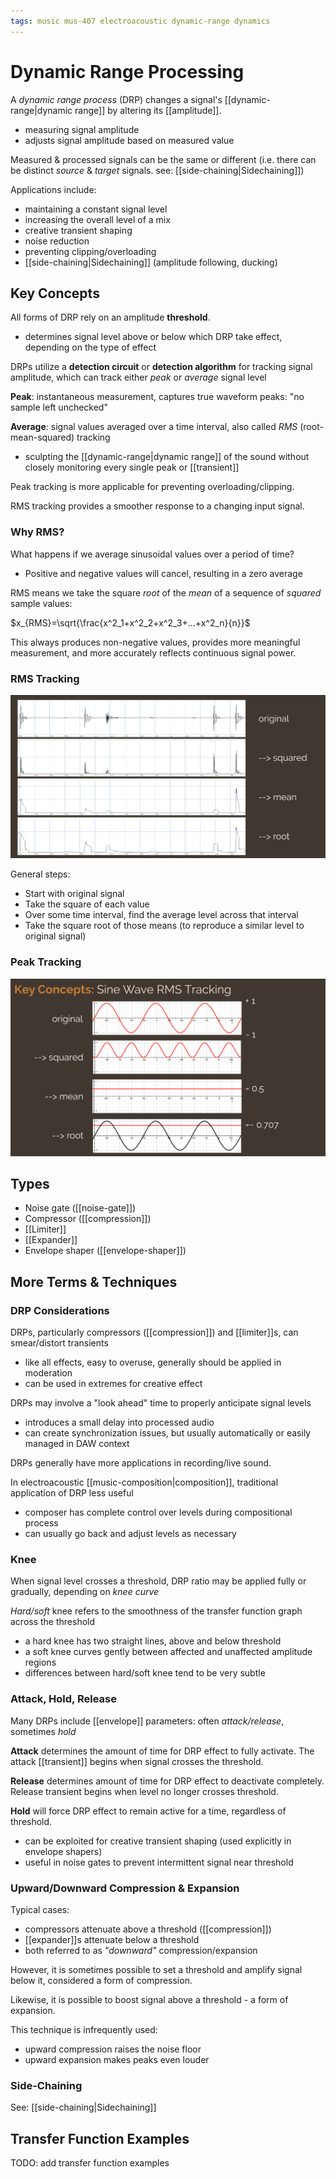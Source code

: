 ```yaml
---
tags: music mus-407 electroacoustic dynamic-range dynamics
---
```


# Dynamic Range Processing

A _dynamic range process_ (DRP) changes a signal's [[dynamic-range|dynamic range]] by altering its [[amplitude]].

- measuring signal amplitude
- adjusts signal amplitude based on measured value

Measured & processed signals can be the same or different (i.e. there can be distinct _source_ & _target_ signals. see: [[side-chaining|Sidechaining]])

Applications include:

- maintaining a constant signal level
- increasing the overall level of a mix
- creative transient shaping
- noise reduction
- preventing clipping/overloading
- [[side-chaining|Sidechaining]] (amplitude following, ducking)

## Key Concepts

All forms of DRP rely on an amplitude **threshold**.

- determines signal level above or below which DRP take effect, depending on the type of effect

DRPs utilize a **detection circuit** or **detection algorithm** for tracking signal amplitude, which can track either _peak_ or _average_ signal level

**Peak**: instantaneous measurement, captures true waveform peaks: "no sample left unchecked"

**Average**: signal values averaged over a time interval, also called _RMS_ (root-mean-squared) tracking

- sculpting the [[dynamic-range|dynamic range]] of the sound without closely monitoring every single peak or [[transient]]

Peak tracking is more applicable for preventing overloading/clipping.

RMS tracking provides a smoother response to a changing input signal.

### Why RMS?

What happens if we average sinusoidal values over a period of time?

- Positive and negative values will cancel, resulting in a zero average

RMS means we take the square _root_ of the _mean_ of a sequence of _squared_ sample values:

$x_{RMS}=\sqrt{\frac{x^2_1+x^2_2+x^2_3+...+x^2_n}{n}}$

This always produces non-negative values, provides more meaningful measurement, and more accurately reflects continuous signal power.

### RMS Tracking

![RMS Tracking](../attachments/rms-tracking.png)

General steps:

- Start with original signal
- Take the square of each value
- Over some time interval, find the average level across that interval
- Take the square root of those means (to reproduce a similar level to original signal)

### Peak Tracking

![Sine Wave RMS Tracking](../attachments/sine-wave-rms-tracking.png)

## Types

- Noise gate ([[noise-gate]])
- Compressor ([[compression]])
- [[Limiter]]
- [[Expander]]
- Envelope shaper ([[envelope-shaper]])

## More Terms & Techniques

### DRP Considerations

DRPs, particularly compressors ([[compression]]) and [[limiter]]s, can smear/distort transients

- like all effects, easy to overuse, generally should be applied in moderation
- can be used in extremes for creative effect

DRPs may involve a "look ahead" time to properly anticipate signal levels

- introduces a small delay into processed audio
- can create synchronization issues, but usually automatically or easily managed in DAW context

DRPs generally have more applications in recording/live sound.

In electroacoustic [[music-composition|composition]], traditional application of DRP less useful

- composer has complete control over levels during compositional process
- can usually go back and adjust levels as necessary

### Knee

When signal level crosses a threshold, DRP ratio may be applied fully or gradually, depending on _knee curve_

_Hard/soft_ knee refers to the smoothness of the transfer function graph across the threshold

- a hard knee has two straight lines, above and below threshold
- a soft knee curves gently between affected and unaffected amplitude regions
- differences between hard/soft knee tend to be very subtle

### Attack, Hold, Release

Many DRPs include [[envelope]] parameters: often _attack/release_, sometimes _hold_

**Attack** determines the amount of time for DRP effect to fully activate. The attack [[transient]] begins when signal crosses the threshold.

**Release** determines amount of time for DRP effect to deactivate completely. Release transient begins when level no longer crosses threshold.

**Hold** will force DRP effect to remain active for a time, regardless of threshold.

- can be exploited for creative transient shaping (used explicitly in envelope shapers)
- useful in noise gates to prevent intermittent signal near threshold

### Upward/Downward Compression & Expansion

Typical cases:

- compressors attenuate above a threshold ([[compression]])
- [[expander]]s attenuate below a threshold
- both referred to as _"downward"_ compression/expansion

However, it is sometimes possible to set a threshold and amplify signal below it, considered a form of compression.

Likewise, it is possible to boost signal above a threshold - a form of expansion.

This technique is infrequently used:

- upward compression raises the noise floor
- upward expansion makes peaks even louder

### Side-Chaining

See: [[side-chaining|Sidechaining]]

## Transfer Function Examples

TODO: add transfer function examples
